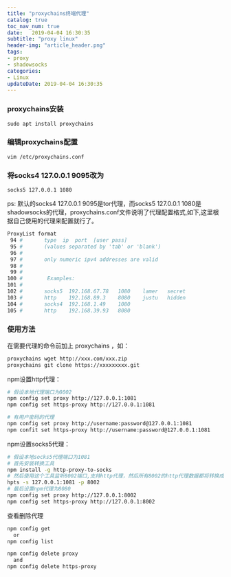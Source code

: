 ```yaml
---
title: "proxychains终端代理"
catalog: true
toc_nav_num: true
date:   2019-04-04 16:30:35
subtitle: "proxy linux"
header-img: "article_header.png"
tags:
- proxy
- shadowsocks
categories:
- Linux
updateDate: 2019-04-04 16:30:35
---
```


### proxychains安装  

`sudo apt install proxychains`

### 编辑proxychains配置  

`vim /etc/proxychains.conf`

### 将socks4 127.0.0.1 9095改为  

`socks5 127.0.0.1 1080`

ps: 默认的socks4 127.0.0.1 9095是tor代理，而socks5 127.0.0.1 1080是shadowsocks的代理，proxychains.conf文件说明了代理配置格式,如下,这里根据自己使用的代理来配置就行了。  

```bash
ProxyList format
 94 #       type  ip  port  [user pass]
 95 #       (values separated by 'tab' or 'blank')
 96 #
 97 #       only numeric ipv4 addresses are valid
 98 #
 99 #
100 #        Examples:
101 #
102 #       socks5  192.168.67.78   1080    lamer   secret
103 #       http    192.168.89.3    8080    justu   hidden
104 #       socks4  192.168.1.49    1080
105 #       http    192.168.39.93   8080
```

### 使用方法  
在需要代理的命令前加上 proxychains ，如：
```bash
proxychains wget http://xxx.com/xxx.zip
proxychains git clone https://xxxxxxxxx.git
```
npm设置http代理：
```bash
# 假设本地代理端口为8002
npm config set proxy http://127.0.0.1:1081
npm config set https-proxy http://127.0.0.1:1081

# 有用户密码的代理
npm config set proxy http://username:password@127.0.0.1:1081
npm confit set https-proxy http://username:password@127.0.0.1:1081
```
npm设置socks5代理：
```bash
# 假设本地socks5代理端口为1081
# 首先安装转换工具
npm install -g http-proxy-to-socks
# 然后使用这个工具监听8002端口,支持http代理，然后所有8002的http代理数据都将转换成socks的代理数据发送到1081上
hpts -s 127.0.0.1:1081 -p 8002
# 最后设置npm代理为8080
npm config set proxy http://127.0.0.1:8002
npm config set https-proxy http://127.0.0.1:8002
```

查看删除代理
```bash
npm config get
  or
npm config list

npm config delete proxy
  and
npm config delete https-proxy
```